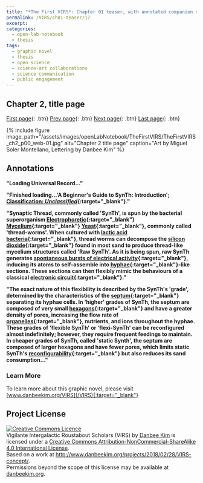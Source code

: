 ```yaml
---
title: "*The First VIRS*: Chapter 01 teaser, with annotated companion script"
permalink: /VIRS/ch01-teaser/17
excerpt: 
categories:
  - open-lab-notebook
  - thesis
tags:
  - graphic novel
  - thesis
  - open science
  - science-art collaborations
  - science communication
  - public engagement
---
```

## Chapter 2, title page

[First page](http://www.danbeekim.org/VIRS/ch01-teaser/01){: .btn} [Prev page](http://www.danbeekim.org/VIRS/ch01-teaser/16){: .btn} [Next page](http://www.danbeekim.org/VIRS/ch01-teaser/17){: .btn} [Last page](http://www.danbeekim.org/VIRS/ch01-teaser/17){: .btn}

{% include figure image_path="/assets/images/openLabNotebook/TheFirstVIRS/TheFirstVIRS_ch2_p00_web-01.jpg" 
alt="Chapter 2 title page" caption="Art by Miguel Soler Montellano, Lettering by Danbee Kim" %}

## Annotations

**"Loading Universal Record..."**

**"Finished loading...'A Beginner's Guide to SynTh: Introduction'; [Classification: *Unclassified*](https://en.wikipedia.org/wiki/Classified_information#Typical_classification_levels){:target="_blank"}."**

**"Synaptic Thread, commonly called 'SynTh', is spun by the bacterial superorganism [Electrophoretic](https://en.wikipedia.org/wiki/Electrophoresis){:target="_blank"} [Mycelium](https://en.wikipedia.org/wiki/Mycelium){:target="_blank"} [Yeast](https://en.wikipedia.org/wiki/Yeast){:target="_blank"}, commonly called 'thread-worms'.  When cultured with [lactic acid bacteria](https://en.wikipedia.org/wiki/Lactic_acid_bacteria){:target="_blank"}, thread worms can decompose the [silicon dioxide](https://en.wikipedia.org/wiki/Silicon_dioxide){:target="_blank"} found in most sand to produce thread-like mycelium structures called 'Raw SynTh'. As it is being spun, raw SynTh generates [spontaneous bursts of electrical activity](https://en.wikipedia.org/wiki/Retinal_waves){:target="_blank"}, inducing its atoms to self-assemble into [hyphae](https://en.wikipedia.org/wiki/Hypha){:target="_blank"}-like sections. These sections can then flexibly mimic the behaviours of a classical [electronic circuit](https://en.wikipedia.org/wiki/Electronic_circuit){:target="_blank"}."**

**"The exact nature of this flexibility is described by the SynTh's 'grade', determined by the characteristics of the [septum](https://en.wikipedia.org/wiki/Septum){:target="_blank"} separating its hyphae cells. In 'higher' grades of SynTh, the septum are composed of very small [hexagons](https://www.quora.com/Geometry-Why-do-we-see-hexagons-in-nature-so-often){:target="_blank"} and have a greater density of pores, increasing the flow rate of [organelles](https://en.wikipedia.org/wiki/Organelle){:target="_blank"}, nutrients, and ions throughout the hyphae. These grades of 'flexible SynTh' or 'flexi-SynTh' can be reconfigured almost indefinitely; however, they require frequent feedings to maintain. In cheaper grades of SynTh, called 'static Synth', the septum are composed of larger hexagons and have fewer pores, which limits static SynTh's [reconfigurability](https://en.wikipedia.org/wiki/Reconfigurability){:target="_blank"} but also reduces its sand consumption..."**

### Learn More

To learn more about this graphic novel, please visit [www.danbeekim.org/VIRS](/VIRS){:target="_blank"}

## Project License

<a rel="license" href="http://creativecommons.org/licenses/by-nc-sa/4.0/"><img alt="Creative Commons Licence" 
style="border-width:0" src="https://i.creativecommons.org/l/by-nc-sa/4.0/88x31.png" /></a><br /><span xmlns:dct="
http://purl.org/dc/terms/" property="dct:title">Vigilante Intergalactic Roustabout Scholars (VIRS)</span> by <a xmlns:cc="
http://creativecommons.org/ns#" href="danbeekim.org" property="cc:attributionName" rel="cc:attributionURL">Danbee Kim</a> 
is licensed under a <a rel="license" href="http://creativecommons.org/licenses/by-nc-sa/4.0/">Creative Commons 
Attribution-NonCommercial-ShareAlike 4.0 International License</a>.<br />Based on a work at <a xmlns:dct="
http://purl.org/dc/terms/" href="http://www.danbeekim.org/projects/2018/02/28/VIRS-concept/" rel="dct:source">
http://www.danbeekim.org/projects/2018/02/28/VIRS-concept/</a>.<br />Permissions beyond the scope of this license may be 
available at <a xmlns:cc="http://creativecommons.org/ns#" href="danbeekim.org" rel="cc:morePermissions">danbeekim.org</a>.
